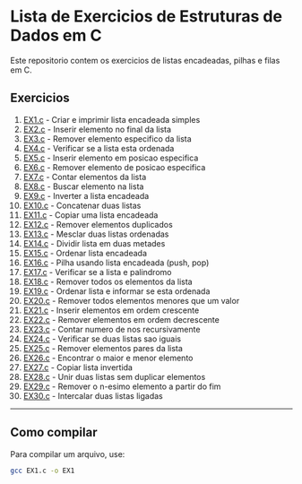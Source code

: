 # Lista de Exercicios de Estruturas de Dados em C

Este repositorio contem os exercicios de listas encadeadas, pilhas e filas em C.

## Exercicios

1. [EX1.c](EX1.c) - Criar e imprimir lista encadeada simples  
2. [EX2.c](EX2.c) - Inserir elemento no final da lista  
3. [EX3.c](EX3.c) - Remover elemento especifico da lista  
4. [EX4.c](EX4.c) - Verificar se a lista esta ordenada  
5. [EX5.c](EX5.c) - Inserir elemento em posicao especifica  
6. [EX6.c](EX6.c) - Remover elemento de posicao especifica  
7. [EX7.c](EX7.c) - Contar elementos da lista  
8. [EX8.c](EX8.c) - Buscar elemento na lista  
9. [EX9.c](EX9.c) - Inverter a lista encadeada  
10. [EX10.c](EX10.c) - Concatenar duas listas  
11. [EX11.c](EX11.c) - Copiar uma lista encadeada  
12. [EX12.c](EX12.c) - Remover elementos duplicados  
13. [EX13.c](EX13.c) - Mesclar duas listas ordenadas  
14. [EX14.c](EX14.c) - Dividir lista em duas metades  
15. [EX15.c](EX15.c) - Ordenar lista encadeada  
16. [EX16.c](EX16.c) - Pilha usando lista encadeada (push, pop)  
17. [EX17.c](EX17.c) - Verificar se a lista e palindromo  
18. [EX18.c](EX18.c) - Remover todos os elementos da lista  
19. [EX19.c](EX19.c) - Ordenar lista e informar se esta ordenada  
20. [EX20.c](EX20.c) - Remover todos elementos menores que um valor  
21. [EX21.c](EX21.c) - Inserir elementos em ordem crescente  
22. [EX22.c](EX22.c) - Remover elementos em ordem decrescente  
23. [EX23.c](EX23.c) - Contar numero de nos recursivamente  
24. [EX24.c](EX24.c) - Verificar se duas listas sao iguais  
25. [EX25.c](EX25.c) - Remover elementos pares da lista  
26. [EX26.c](EX26.c) - Encontrar o maior e menor elemento  
27. [EX27.c](EX27.c) - Copiar lista invertida  
28. [EX28.c](EX28.c) - Unir duas listas sem duplicar elementos  
29. [EX29.c](EX29.c) - Remover o n-esimo elemento a partir do fim  
30. [EX30.c](EX30.c) - Intercalar duas listas ligadas  

---

## Como compilar

Para compilar um arquivo, use:

```bash
gcc EX1.c -o EX1

